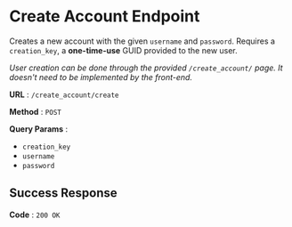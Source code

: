 # Create Account Endpoint

Creates a new account with the given `username` and `password`. Requires a `creation_key`, a **one-time-use** GUID provided to the new user.

*User creation can be done through the provided `/create_account/` page. It doesn't need to be implemented by the front-end.*

**URL** : `/create_account/create`

**Method** : `POST`

**Query Params** :

* `creation_key`
* `username`
* `password`

## Success Response

**Code** : `200 OK`
